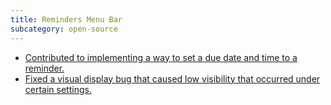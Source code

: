 ```yaml
---
title: Reminders Menu Bar
subcategory: open-source
---
```


<ul>
    <li><a href="https://github.com/DamascenoRafael/reminders-menubar/pull/80">Contributed to implementing a way to set a due date and time to a reminder.</a></li>
    <li><a href="">Fixed a visual display bug that caused low visibility that occurred under certain settings.</a></li>
</ul>
